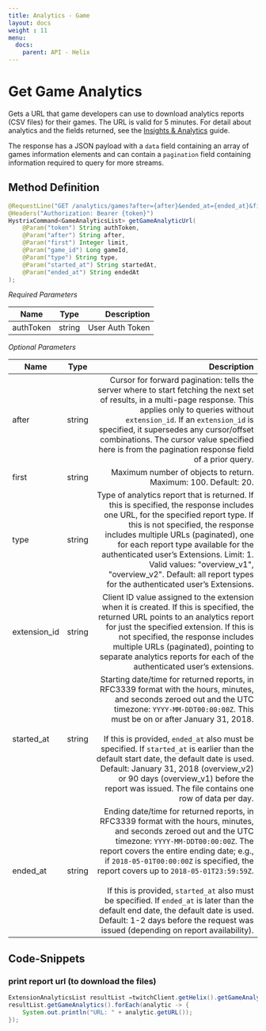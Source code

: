 ```yaml
---
title: Analytics - Game
layout: docs
weight : 11
menu: 
  docs:
    parent: API - Helix
---
```


# Get Game Analytics

Gets a URL that game developers can use to download analytics reports (CSV files) for their games. The URL is valid for 5 minutes. For detail about analytics and the fields returned, see the [Insights & Analytics](https://dev.twitch.tv/docs/insights/) guide.

The response has a JSON payload with a `data` field containing an array of games information elements and can contain a `pagination` field containing information required to query for more streams.

## Method Definition

```java
@RequestLine("GET /analytics/games?after={after}&ended_at={ended_at}&first={first}&game_id={game_id}&started_at={started_at}&type={type}")
@Headers("Authorization: Bearer {token}")
HystrixCommand<GameAnalyticsList> getGameAnalyticUrl(
	@Param("token") String authToken,
	@Param("after") String after,
	@Param("first") Integer limit,
	@Param("game_id") Long gameId,
	@Param("type") String type,
	@Param("started_at") String startedAt,
	@Param("ended_at") String endedAt
);
```

*Required Parameters*

| Name          | Type      | Description  |
| ------------- |:---------:| -----------------:|
| authToken     | string    | User Auth Token |

*Optional Parameters*

| Name          | Type      | Description  |
| ------------- |:---------:| -----------------:|
| after     | string    | Cursor for forward pagination: tells the server where to start fetching the next set of results, in a multi-page response. This applies only to queries without `extension_id`. If an `extension_id` is specified, it supersedes any cursor/offset combinations. The cursor value specified here is from the pagination response field of a prior query. |
| first         | string    | Maximum number of objects to return. Maximum: 100. Default: 20. |
| type         | string    | Type of analytics report that is returned. If this is specified, the response includes one URL, for the specified report type. If this is not specified, the response includes multiple URLs (paginated), one for each report type available for the authenticated user’s Extensions. Limit: 1. Valid values: "overview_v1", "overview_v2". Default: all report types for the authenticated user’s Extensions. |
| extension_id         | string    | Client ID value assigned to the extension when it is created. If this is specified, the returned URL points to an analytics report for just the specified extension. If this is not specified, the response includes multiple URLs (paginated), pointing to separate analytics reports for each of the authenticated user’s extensions. |
| started_at         | string    | Starting date/time for returned reports, in RFC3339 format with the hours, minutes, and seconds zeroed out and the UTC timezone: `YYYY-MM-DDT00:00:00Z`. This must be on or after January 31, 2018.<br /><br />If this is provided, `ended_at` also must be specified. If `started_at` is earlier than the default start date, the default date is used. Default: January 31, 2018 (overview_v2) or 90 days (overview_v1) before the report was issued. The file contains one row of data per day. |
| ended_at         | string    | Ending date/time for returned reports, in RFC3339 format with the hours, minutes, and seconds zeroed out and the UTC timezone: `YYYY-MM-DDT00:00:00Z`. The report covers the entire ending date; e.g., if `2018-05-01T00:00:00Z` is specified, the report covers up to `2018-05-01T23:59:59Z`. <br /><br />If this is provided, `started_at` also must be specified. If `ended_at` is later than the default end date, the default date is used. Default: 1-2 days before the request was issued (depending on report availability). |

## Code-Snippets

### print report url (to download the files)

```java
ExtensionAnalyticsList resultList =twitchClient.getHelix().getGameAnalyticUrl(accessToken, null, 10, null, null, null, null).execute();
resultList.getGameAnalytics().forEach(analytic -> {
	System.out.println("URL: " + analytic.getURL());
});
```
